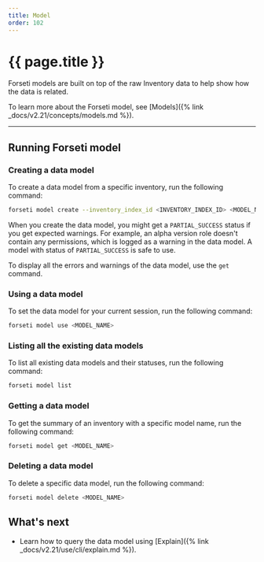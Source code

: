 ```yaml
---
title: Model
order: 102
---
```


# {{ page.title }}

Forseti models are built on top of the raw Inventory data to help show how the
data is related.

To learn more about the Forseti model, see [Models]({% link _docs/v2.21/concepts/models.md %}).

---

## Running Forseti model

### Creating a data model

To create a data model from a specific inventory, run the following command:

```bash
forseti model create --inventory_index_id <INVENTORY_INDEX_ID> <MODEL_NAME>
```

When you create the data model, you might get a `PARTIAL_SUCCESS` status if you get
expected warnings. For example, an alpha version role doesn't contain any
permissions, which is logged as a warning in the data model. A model with status of
`PARTIAL_SUCCESS` is safe to use.

To display all the errors and warnings of the data model, use the `get` command.

### Using a data model

To set the data model for your current session, run the following command:

```bash
forseti model use <MODEL_NAME>
```

### Listing all the existing data models

To list all existing data models and their statuses, run the following command:

```bash
forseti model list
```

### Getting a data model

To get the summary of an inventory with a specific model name, run the following command:

```bash
forseti model get <MODEL_NAME>
```

### Deleting a data model

To delete a specific data model, run the following command:

```bash
forseti model delete <MODEL_NAME>
```

## What's next

* Learn how to query the data model using [Explain]({% link _docs/v2.21/use/cli/explain.md %}).
